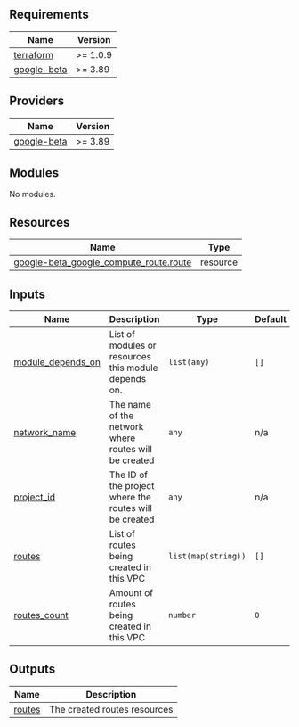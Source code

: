 
## Requirements

| Name | Version |
|------|---------|
| <a name="requirement_terraform"></a> [terraform](#requirement\_terraform) | >= 1.0.9 |
| <a name="requirement_google-beta"></a> [google-beta](#requirement\_google-beta) | >= 3.89 |

## Providers

| Name | Version |
|------|---------|
| <a name="provider_google-beta"></a> [google-beta](#provider\_google-beta) | >= 3.89 |

## Modules

No modules.

## Resources

| Name | Type |
|------|------|
| [google-beta_google_compute_route.route](https://registry.terraform.io/providers/hashicorp/google-beta/latest/docs/resources/google_compute_route) | resource |

## Inputs

| Name | Description | Type | Default | Required |
|------|-------------|------|---------|:--------:|
| <a name="input_module_depends_on"></a> [module\_depends\_on](#input\_module\_depends\_on) | List of modules or resources this module depends on. | `list(any)` | `[]` | no |
| <a name="input_network_name"></a> [network\_name](#input\_network\_name) | The name of the network where routes will be created | `any` | n/a | yes |
| <a name="input_project_id"></a> [project\_id](#input\_project\_id) | The ID of the project where the routes will be created | `any` | n/a | yes |
| <a name="input_routes"></a> [routes](#input\_routes) | List of routes being created in this VPC | `list(map(string))` | `[]` | no |
| <a name="input_routes_count"></a> [routes\_count](#input\_routes\_count) | Amount of routes being created in this VPC | `number` | `0` | no |

## Outputs

| Name | Description |
|------|-------------|
| <a name="output_routes"></a> [routes](#output\_routes) | The created routes resources |
